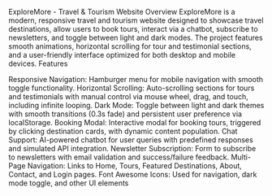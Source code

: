 ExploreMore - Travel & Tourism Website
Overview
ExploreMore is a modern, responsive travel and tourism website designed to showcase travel destinations, allow users to book tours, interact via a chatbot, subscribe to newsletters, and toggle between light and dark modes. The project features smooth animations, horizontal scrolling for tour and testimonial sections, and a user-friendly interface optimized for both desktop and mobile devices.
Features

Responsive Navigation: Hamburger menu for mobile navigation with smooth toggle functionality.
Horizontal Scrolling: Auto-scrolling sections for tours and testimonials with manual control via mouse wheel, drag, and touch, including infinite looping.
Dark Mode: Toggle between light and dark themes with smooth transitions (0.3s fade) and persistent user preference via localStorage.
Booking Modal: Interactive modal for booking tours, triggered by clicking destination cards, with dynamic content population.
Chat Support: AI-powered chatbot for user queries with predefined responses and simulated API integration.
Newsletter Subscription: Form to subscribe to newsletters with email validation and success/failure feedback.
Multi-Page Navigation: Links to Home, Tours, Featured Destinations, About, Contact, and Login pages.
Font Awesome Icons: Used for navigation, dark mode toggle, and other UI elements
